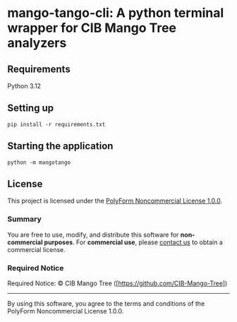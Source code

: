 # mango-tango-cli: A python terminal wrapper for CIB Mango Tree analyzers

## Requirements

Python 3.12

## Setting up

```shell
pip install -r requirements.txt
```

## Starting the application

```shell
python -m mangotango
```

## License

This project is licensed under the [PolyForm Noncommercial License 1.0.0](https://polyformproject.org/licenses/noncommercial/1.0.0/).

### Summary

You are free to use, modify, and distribute this software for **non-commercial purposes**. For **commercial use**, please [contact us](mailto:sandobenjamin@gmail.com) to obtain a commercial license.

### Required Notice

Required Notice: © CIB Mango Tree ([https://github.com/CIB-Mango-Tree])

---

By using this software, you agree to the terms and conditions of the PolyForm Noncommercial License 1.0.0.